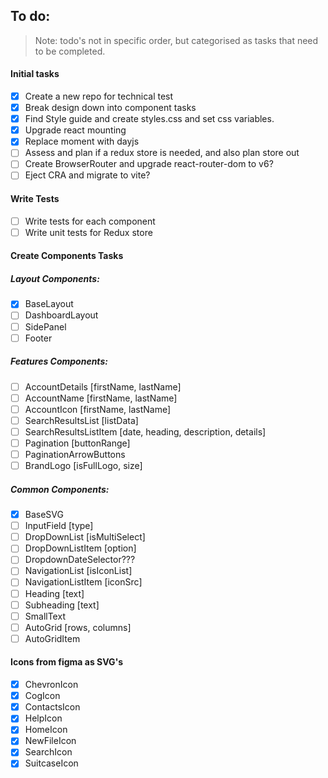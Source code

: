 ## To do:

> Note: todo's not in specific order, but categorised as tasks that need to be completed.

#### Initial tasks

- [x] Create a new repo for technical test
- [x] Break design down into component tasks
- [x] Find Style guide and create styles.css and set css variables.
- [x] Upgrade react mounting
- [x] Replace moment with dayjs
- [ ] Assess and plan if a redux store is needed, and also plan store out
- [ ] Create BrowserRouter and upgrade react-router-dom to v6?
- [ ] Eject CRA and migrate to vite?

#### Write Tests

- [ ] Write tests for each component
- [ ] Write unit tests for Redux store

#### Create Components Tasks

##### Layout Components:

- [x] BaseLayout
- [ ] DashboardLayout
- [ ] SidePanel
- [ ] Footer

##### Features Components:

- [ ] AccountDetails [firstName, lastName]
- [ ] AccountName [firstName, lastName]
- [ ] AccountIcon [firstName, lastName]
- [ ] SearchResultsList [listData]
- [ ] SearchResultsListItem [date, heading, description, details]
- [ ] Pagination [buttonRange]
- [ ] PaginationArrowButtons
- [ ] BrandLogo [isFullLogo, size]

##### Common Components:

- [x] BaseSVG
- [ ] InputField [type]
- [ ] DropDownList [isMultiSelect]
- [ ] DropDownListItem [option]
- [ ] DropdownDateSelector???
- [ ] NavigationList [isIconList]
- [ ] NavigationListItem [iconSrc]
- [ ] Heading [text]
- [ ] Subheading [text]
- [ ] SmallText
- [ ] AutoGrid [rows, columns]
- [ ] AutoGridItem

#### Icons from figma as SVG's

- [x] ChevronIcon
- [x] CogIcon
- [x] ContactsIcon
- [x] HelpIcon
- [x] HomeIcon
- [x] NewFileIcon
- [x] SearchIcon
- [x] SuitcaseIcon
